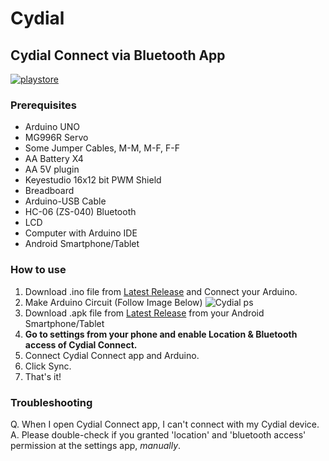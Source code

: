 # Cydial
## Cydial Connect via Bluetooth App
[![playstore](https://img.shields.io/badge/Google_Play-414141?style=for-the-badge&logo=google-play&logoColor=white)](https://play.google.com/store/apps/details?id=appinventor.ai_hoony6134.Cydial_Beta)

### Prerequisites
* Arduino UNO
* MG996R Servo
* Some Jumper Cables, M-M, M-F, F-F
* AA Battery X4
* AA 5V plugin
* Keyestudio 16x12 bit PWM Shield
* Breadboard
* Arduino-USB Cable
* HC-06 (ZS-040) Bluetooth
* LCD
* Computer with Arduino IDE
* Android Smartphone/Tablet

### How to use
1. Download .ino file from [Latest Release](https://github.com/hoony6134/cydial/releases/tag/1.0) and Connect your Arduino.
2. Make Arduino Circuit (Follow Image Below)
![Cydial ps](https://user-images.githubusercontent.com/65375075/215458242-54d5c1a6-8a85-426b-8d43-ed28f94c2d6b.png)
3. Download .apk file from [Latest Release](https://github.com/hoony6134/cydial/releases/tag/1.0) from your Android Smartphone/Tablet
4. **Go to settings from your phone and enable Location & Bluetooth access of Cydial Connect.**
5. Connect Cydial Connect app and Arduino.
6. Click Sync.
7. That's it!

### Troubleshooting
Q. When I open Cydial Connect app, I can't connect with my Cydial device.  
A. Please double-check if you granted 'location' and 'bluetooth access' permission at the settings app, _manually_.
